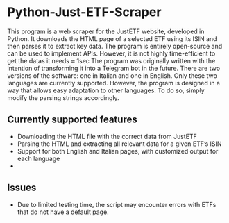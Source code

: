 # **Python-Just-ETF-Scraper**
This program is a web scraper for the JustETF website, developed in Python. It downloads the HTML page of a selected ETF using its ISIN and then parses it to extract key data.
The program is entirely open-source and can be used to implement APIs. However, it is not highly time-efficient to get the datas it needs ≈ 1sec
The program was originally written with the intention of transforming it into a Telegram bot in the future.
There are two versions of the software: one in Italian and one in English. Only these two languages are currently supported. However, the program is designed in a way that allows easy adaptation to other languages. 
To do so, simply modify the parsing strings accordingly.

## Currently supported features
- Downloading the HTML file with the correct data from JustETF
- Parsing the HTML and extracting all relevant data for a given ETF’s ISIN
- Support for both English and Italian pages, with customized output for each language
- 

## Issues
- Due to limited testing time, the script may encounter errors with ETFs that do not have a default page.

